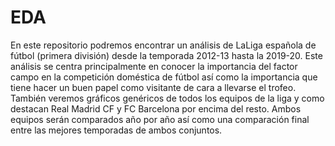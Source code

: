 # EDA
En este repositorio podremos encontrar un análisis de LaLiga española de fútbol (primera división) desde la temporada 2012-13 hasta la 2019-20. Este análisis se centra principalmente en conocer la importancia del factor campo en la competición doméstica de fútbol así como la importancia que tiene hacer un buen papel como visitante de cara a llevarse el trofeo. También veremos gráficos genéricos de todos los equipos de la liga y como destacan Real Madrid CF y FC Barcelona por encima del resto. Ambos equipos serán comparados año por año así como una comparación final entre las mejores temporadas de ambos conjuntos.
